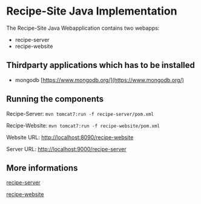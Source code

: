 Recipe-Site Java Implementation
===============================

The Recipe-Site Java Webapplication contains two webapps:

+ recipe-server
+ recipe-website

Thirdparty applications which has to be installed
-------------------------------------------------
+ mongodb [https://www.mongodb.org/](https://www.mongodb.org/)

Running the components
----------------------------------------------------

Recipe-Server:
    `mvn tomcat7:run -f recipe-server/pom.xml`
    
Recipe-Website:
    `mvn tomcat7:run -f recipe-website/pom.xml`
    
Website URL:
[http://localhost:8090/recipe-website](http://localhost:8090/recipe-website)

Server URL:
[http://localhost:9000/recipe-server](http://localhost:9000/recipe-server)

More informations
--------------------------------------------------

[recipe-server](recipe-server/README.md)

[recipe-website](recipe-website/README.md)